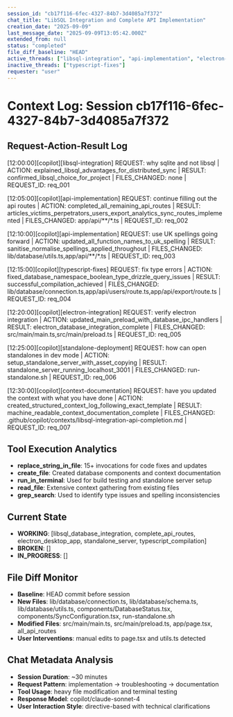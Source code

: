 ```yaml
---
session_id: "cb17f116-6fec-4327-84b7-3d4085a7f372"
chat_title: "LibSQL Integration and Complete API Implementation"
creation_date: "2025-09-09"
last_message_date: "2025-09-09T13:05:42.000Z"
extended_from: null
status: "completed"
file_diff_baseline: "HEAD"
active_threads: ["libsql-integration", "api-implementation", "electron-integration"]
inactive_threads: ["typescript-fixes"]
requester: "user"
---
```


# Context Log: Session cb17f116-6fec-4327-84b7-3d4085a7f372

## Request-Action-Result Log

[12:00:00][copilot][libsql-integration] REQUEST: why sqlite and not libsql | ACTION: explained_libsql_advantages_for_distributed_sync | RESULT: confirmed_libsql_choice_for_project | FILES_CHANGED: none | REQUEST_ID: req_001

[12:05:00][copilot][api-implementation] REQUEST: continue filling out the api routes | ACTION: completed_all_remaining_api_routes | RESULT: articles_victims_perpetrators_users_export_analytics_sync_routes_implemented | FILES_CHANGED: app/api/**/*.ts | REQUEST_ID: req_002

[12:10:00][copilot][api-implementation] REQUEST: use UK spellings going forward | ACTION: updated_all_function_names_to_uk_spelling | RESULT: sanitise_normalise_spellings_applied_throughout | FILES_CHANGED: lib/database/utils.ts,app/api/**/*.ts | REQUEST_ID: req_003

[12:15:00][copilot][typescript-fixes] REQUEST: fix type errors | ACTION: fixed_database_namespace_boolean_type_drizzle_query_issues | RESULT: successful_compilation_achieved | FILES_CHANGED: lib/database/connection.ts,app/api/users/route.ts,app/api/export/route.ts | REQUEST_ID: req_004

[12:20:00][copilot][electron-integration] REQUEST: verify electron integration | ACTION: updated_main_preload_with_database_ipc_handlers | RESULT: electron_database_integration_complete | FILES_CHANGED: src/main/main.ts,src/main/preload.ts | REQUEST_ID: req_005

[12:25:00][copilot][standalone-deployment] REQUEST: how can open standalones in dev mode | ACTION: setup_standalone_server_with_asset_copying | RESULT: standalone_server_running_localhost_3001 | FILES_CHANGED: run-standalone.sh | REQUEST_ID: req_006

[12:30:00][copilot][context-documentation] REQUEST: have you updated the context with what you have done | ACTION: created_structured_context_log_following_exact_template | RESULT: machine_readable_context_documentation_complete | FILES_CHANGED: .github/copilot/contexts/libsql-integration-api-completion.md | REQUEST_ID: req_007

## Tool Execution Analytics

- **replace_string_in_file**: 15+ invocations for code fixes and updates
- **create_file**: Created database components and context documentation
- **run_in_terminal**: Used for build testing and standalone server setup
- **read_file**: Extensive context gathering from existing files
- **grep_search**: Used to identify type issues and spelling inconsistencies

## Current State

- **WORKING**: [libsql_database_integration, complete_api_routes, electron_desktop_app, standalone_server, typescript_compilation]
- **BROKEN**: []
- **IN_PROGRESS**: []

## File Diff Monitor

- **Baseline**: HEAD commit before session
- **New Files**: lib/database/connection.ts, lib/database/schema.ts, lib/database/utils.ts, components/DatabaseStatus.tsx, components/SyncConfiguration.tsx, run-standalone.sh
- **Modified Files**: src/main/main.ts, src/main/preload.ts, app/page.tsx, all_api_routes
- **User Interventions**: manual edits to page.tsx and utils.ts detected

## Chat Metadata Analysis

- **Session Duration**: ~30 minutes
- **Request Pattern**: implementation -> troubleshooting -> documentation
- **Tool Usage**: heavy file modification and terminal testing
- **Response Model**: copilot/claude-sonnet-4
- **User Interaction Style**: directive-based with technical clarifications
